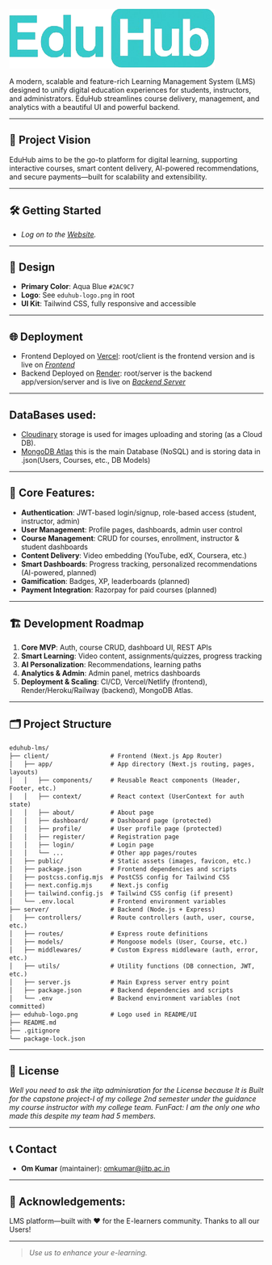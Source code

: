 
![EduHub Logo](./client/public/eduhub-logo.png)

A modern, scalable and feature-rich Learning Management System (LMS) designed to unify digital education experiences for students, instructors, and administrators. EduHub streamlines course delivery, management, and analytics with a beautiful UI and powerful backend.

---

## 🚀 Project Vision

EduHub aims to be the go-to platform for digital learning, supporting interactive courses, smart content delivery, AI-powered recommendations, and secure payments—built for scalability and extensibility.

---

## 🛠️ Getting Started

- _Log on to the [Website](https://eduhub-lms-rose.vercel.app/)._
---

## 🎨 Design

- **Primary Color**: Aqua Blue `#2AC9C7`
- **Logo**: See `eduhub-logo.png` in root
- **UI Kit**: Tailwind CSS, fully responsive and accessible

---

## 🌐 Deployment
- Frontend Deployed on [Vercel](https://vercel.com/): root/client is the frontend version and is live on _[Frontend](https://eduhub-lms-rose.vercel.app/)_ 
- Backend Deployed on [Render](https://render.com/):  root/server is the backend app/version/server and is live on _[Backend Server](https://eduhub-crit.onrender.com/)_ 
---
## DataBases used: 
- [Cloudinary](https://cloudinary.com/) storage is used for images uploading and storing (as a Cloud DB).
- [MongoDB Atlas](https://www.mongodb.com/atlas) this is the main Database (NoSQL) and is storing data in .json(Users, Courses, etc., DB Models)

---

## 🌟 Core Features:
- **Authentication**: JWT-based login/signup, role-based access (student, instructor, admin)
- **User Management**: Profile pages, dashboards, admin user control
- **Course Management**: CRUD for courses, enrollment, instructor & student dashboards
- **Content Delivery**: Video embedding (YouTube, edX, Coursera, etc.)
- **Smart Dashboards**: Progress tracking, personalized recommendations (AI-powered, planned)
- **Gamification**: Badges, XP, leaderboards (planned)
- **Payment Integration**: Razorpay for paid courses (planned)

---

## 🏗️ Development Roadmap

1. **Core MVP**: Auth, course CRUD, dashboard UI, REST APIs
2. **Smart Learning**: Video content, assignments/quizzes, progress tracking
3. **AI Personalization**: Recommendations, learning paths
4. **Analytics & Admin**: Admin panel, metrics dashboards
5. **Deployment & Scaling**: CI/CD, Vercel/Netlify (frontend), Render/Heroku/Railway (backend), MongoDB Atlas.

<!-- ## 📅 Project Phases
See the attached [project plan](#) for a detailed breakdown, or refer to the summary below:
```
🔰 Phase 1: Core Foundation (MVP)
🎯 Phase 2: Smart Learning Features
🧠 Phase 3: Intelligent Personalization
💳 Phase 4: Monetization & Security
📊 Phase 5: Admin & Analytics
☁️ Phase 6: Deployment & Scalability
``` -->
 
---
## 🗂️ Project Structure
```
eduhub-lms/
├── client/                 # Frontend (Next.js App Router)
│   ├── app/                # App directory (Next.js routing, pages, layouts)
│   │   ├── components/     # Reusable React components (Header, Footer, etc.)
│   │   ├── context/        # React context (UserContext for auth state)
│   │   ├── about/          # About page
│   │   ├── dashboard/      # Dashboard page (protected)
│   │   ├── profile/        # User profile page (protected)
│   │   ├── register/       # Registration page
│   │   ├── login/          # Login page
│   │   └── ...             # Other app pages/routes
│   ├── public/             # Static assets (images, favicon, etc.)
│   ├── package.json        # Frontend dependencies and scripts
│   ├── postcss.config.mjs  # PostCSS config for Tailwind CSS
│   ├── next.config.mjs     # Next.js config
│   ├── tailwind.config.js  # Tailwind CSS config (if present)
│   └── .env.local          # Frontend environment variables
├── server/                 # Backend (Node.js + Express)
│   ├── controllers/        # Route controllers (auth, user, course, etc.)
│   ├── routes/             # Express route definitions
│   ├── models/             # Mongoose models (User, Course, etc.)
│   ├── middlewares/        # Custom Express middleware (auth, error, etc.)
│   ├── utils/              # Utility functions (DB connection, JWT, etc.)
│   ├── server.js           # Main Express server entry point
│   ├── package.json        # Backend dependencies and scripts
│   └── .env                # Backend environment variables (not committed)
├── eduhub-logo.png         # Logo used in README/UI
├── README.md
├── .gitignore
└── package-lock.json
```
---

## 📄 License

_Well you need to ask the iitp adminisration for the License because It is Built for the capstone project-I of my college 2nd semester under the guidance my course instructor with my college team._
_FunFact: I am the only one who made this despite my team had 5 members._ 

---

## 📞 Contact

- **Om Kumar** (maintainer): omkumar@iitp.ac.in
---

## 🤝 Acknowledgements: 
LMS platform—built with ❤️ for the E-learners community. Thanks to all our Users!

---

> _Use us to enhance your e-learning._
